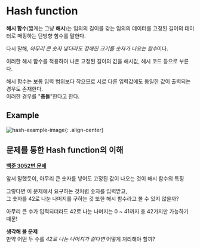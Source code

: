 # Hash function

**해시 함수**(짧게는 그냥 **해시**)는 임의의 길이를 갖는 임의의 데이터를
고정된 길이의 데이터로 매핑하는 단방향 함수를 말한다.  
  
다시 말해, *아무리 큰 숫자 넣더라도 정해진 크기를 숫자가 나오는 함수*이다.  
  
이러한 해시 함수를 적용하여 나온 고정된 길이의 값을 해시값, 해시 코드 등으로 부른다.  
  
해시 함수는 보통 입력 범위보다 작으므로 서로 다른 입력값에도 동일한 값이 출력되는
경우도 존재한다.  
이러한 경우를 "**충돌**"한다고 한다.  

## Example
![hash-example-image](https://github.com/user-attachments/assets/d88084b2-e85f-4b00-b83e-f47661c3de5e){: .align-center}  

## 문제를 통한 Hash function의 이해
[**백준 3052번 문제**](https://www.acmicpc.net/problem/3052)  
  
앞서 말했듯이, 아무리 큰 숫자를 넣어도 고정된 값이 나오는 것이 해시 함수의 특징  
  
그렇다면 이 문제에서 요구하는 것처럼 숫자를 입력받고,  
그 숫자를 42로 나눈 나머지를 구하는 것 또한 해시 함수라고 볼 수 있지 않을까?  
  
아무리 큰 수가 입력되더라도 42로 나눈 나머지는 0 ~ 41까지 총 42가지만 가능하기 때문!  
  
**생각해 볼 문제**  
만약 어떤 두 수를 _42로 나눈 나머지가 같다면_ 어떻게 처리해야 할까?